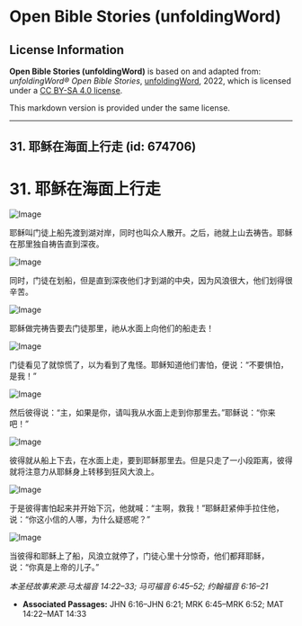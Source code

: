 # Open Bible Stories (unfoldingWord)

## License Information

**Open Bible Stories (unfoldingWord)** is based on and adapted from: _unfoldingWord® Open Bible Stories_, [unfoldingWord](https://unfoldingword.org/utw), 2022, which is licensed under a [CC BY-SA 4.0 license](https://creativecommons.org/licenses/by-sa/4.0/legalcode.en).

This markdown version is provided under the same license.



--------------------------------

## 31. 耶稣在海面上行走 (id: 674706)

31\. 耶稣在海面上行走
=============

![Image](https://cdn.door43.org/obs/jpg/360px/obs-en-31-01.jpg?direct&)

耶稣叫门徒上船先渡到湖对岸，同时也叫众人散开。之后，祂就上山去祷告。耶稣在那里独自祷告直到深夜。

![Image](https://cdn.door43.org/obs/jpg/360px/obs-en-31-02.jpg?direct&)

同时，门徒在划船，但是直到深夜他们才到湖的中央，因为风浪很大，他们划得很辛苦。

![Image](https://cdn.door43.org/obs/jpg/360px/obs-en-31-03.jpg?direct&)

耶稣做完祷告要去门徒那里，祂从水面上向他们的船走去！

![Image](https://cdn.door43.org/obs/jpg/360px/obs-en-31-04.jpg?direct&)

门徒看见了就惊慌了，以为看到了鬼怪。耶稣知道他们害怕，便说：“不要惧怕，是我！”

![Image](https://cdn.door43.org/obs/jpg/360px/obs-en-31-05.jpg?direct&)

然后彼得说：“主，如果是你，请叫我从水面上走到你那里去。”耶稣说：“你来吧！”

![Image](https://cdn.door43.org/obs/jpg/360px/obs-en-31-06.jpg?direct&)

彼得就从船上下去，在水面上走，要到耶稣那里去。但是只走了一小段距离，彼得就将注意力从耶稣身上转移到狂风大浪上。

![Image](https://cdn.door43.org/obs/jpg/360px/obs-en-31-07.jpg?direct&)

于是彼得害怕起来并开始下沉，他就喊：“主啊，救我！”耶稣赶紧伸手拉住他，说：“你这小信的人哪，为什么疑惑呢？”

![Image](https://cdn.door43.org/obs/jpg/360px/obs-en-31-08.jpg?direct&)

当彼得和耶稣上了船，风浪立就停了，门徒心里十分惊奇，他们都拜耶稣，说：“你真是上帝的儿子。”

*本圣经故事来源:马太福音 14:22–33; 马可福音 6:45–52; 约翰福音 6:16–21*

* **Associated Passages:** JHN 6:16–JHN 6:21; MRK 6:45–MRK 6:52; MAT 14:22–MAT 14:33

